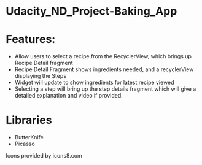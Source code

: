 # Udacity_ND_Project-Baking_App


# Features:

- Allow users to select a recipe from the RecyclerView, which brings up Recipe Detail fragment
- Recipe Detail Fragment shows ingredients needed, and a recyclerView displaying the Steps
- Widget will update to show ingredients for latest recipe viewed
- Selecting a step will bring up the step details fragment which will give a detailed explanation and video if provided.


# Libraries

- ButterKnife
- Picasso


Icons provided by icons8.com
